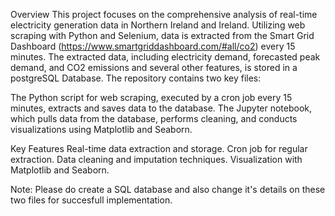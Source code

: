 Overview
This project focuses on the comprehensive analysis of real-time electricity generation data in Northern Ireland and Ireland. Utilizing web scraping with Python and Selenium, data is extracted from the Smart Grid Dashboard (https://www.smartgriddashboard.com/#all/co2) every 15 minutes. The extracted data, including electricity demand, forecasted peak demand, and CO2 emissions and several other features, is stored in a postgreSQL Database. The repository contains two key files:

The Python script for web scraping, executed by a cron job every 15 minutes, extracts and saves data to the database.
The Jupyter notebook, which pulls data from the database, performs cleaning, and conducts visualizations using Matplotlib and Seaborn.

Key Features
Real-time data extraction and storage.
Cron job for regular extraction.
Data cleaning and imputation techniques.
Visualization with Matplotlib and Seaborn.

Note: Please do create a SQL database and also change it's details on these two files for succesfull implementation.
